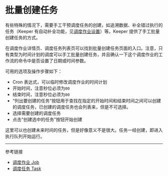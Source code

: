 # 批量创建任务

有些特殊的情况下，需要手工干预调度任务的创建，如追溯数据、补全错过执行的任务（Keeper 有自动补全功能，见[调度作业设置](/keeper/job.md)）等。Keeper 提供了手工批量创建任务的方式。

在调度作业详情页、调度任务列表页可以找到批量创建任务页面的入口。注意，只有类型为时间计划的调度可以手工批量创建任务，并且确认一下这个调度作业的工作流的命令中是否设置了日期或时间参数。

可用的选项及操作步骤如下：

* Cron 表达式，可以临时修改调度作业的时间计划
* 开始时间，注意秒位必须为`00`
* 结束时间，注意秒位必须为`00`
* “列出要创建的任务”按钮用于查找在指定的开始时间和结束时间之间可以创建的调度任务，已创建的调度任务也会列表来，但是不可选择。
* 选择需要创建的调度任务
* 点击“创建选中的任务”按钮开始创建

这里可以也创建未来时间的任务，但是好像意义不是很大。任务一经创建，即进入执行队列开始运行。


---
参考链接

* [调度作业 Job](/keeper/job.md)
* [调度任务 Task](/keeper/task.md)